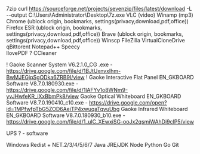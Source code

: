 7zip				curl https://sourceforge.net/projects/sevenzip/files/latest/download -L --output C:\Users\Administrator\Desktop\7z.exe
VLC	(video)
Winamp	(mp3)
Chrome		(ublock origin, bookmarks, settings(privacy,download,pdf,office))
Firefox ESR 	(ublock origin, bookmarks, settings(privacy,download,pdf,office))
Brave	(ublock origin, bookmarks, settings(privacy,download,pdf,office))
Winscp
FileZilla
VirtualCloneDrive
qBittorent
Notepad++
Speecy		
IlovePDF ?
CCleaner

! Gaoke Scanner System V6.2.1.0_CG .exe - https://drive.google.com/file/d/1BJtUxnvxIhm-BwMJEGjpSgODka6ZRB9I/view
! Gaoke Interactive Flat Panel EN_GKBOARD Software V8.7.0.180930.exe - https://drive.google.com/file/d/1lAFYv1o8WNm9-yvJHwfeKR_iXxBbmPk8/view
	Gaoke Optical Whiteboard EN_GKBOARD Software V8.7.0.190410_c10.exe - https://drive.google.com/open?id=1MPfwfpTbG5ZOD6AeiTP4xwuqaTqvuUbg	
	Gaoke Infrared Whiteboard EN_GKBOARD Software V8.7.0.180930_b10.exe - https://drive.google.com/file/d/1_ulC_XEwxiSG-ooJx2qsmiWAhDi9clP5/view

UPS ? - software

Windows Redist + NET.2/3/4/5/6/7
Java JRE/JDK
Node
Python
Go
Git